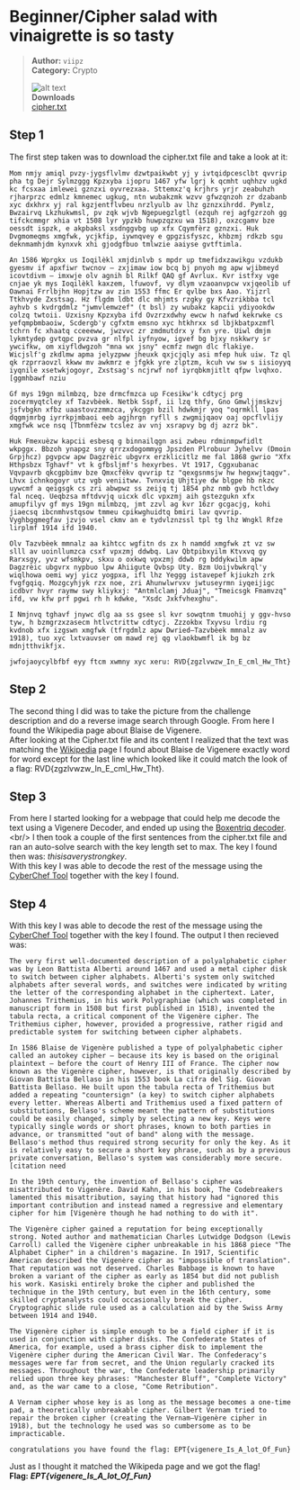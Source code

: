 # Beginner/Cipher salad with vinaigrette is so tasty
> **Author:** `viipz` 
> <br/>
> **Category:** Crypto
>
> ![alt text](https://ctf.equinor.com/images/Vigenere.png "CTF hint")
><br/>
>**Downloads**<br/>
> [cipher.txt](https://ctf.equinor.com/uploads?key=8d43c577215d9ddc0a08648b7f58d518c3c5935469e4da03ca9f29a40725364f%2Fcipher.txt "https://ctf.equinor.com/uploads?key=8d43c577215d9ddc0a08648b7f58d518c3c5935469e4da03ca9f29a40725364f%2Fcipher.txt")


## Step 1
The first step taken was to download the cipher.txt file and take a look at it:

```
Mom nmjy amiql pvzy-jygsflvlmv dzwtpaikwbt yj y ivtqidpcesclbt qvvrip pha tg Dejr Sylmzggg Kpzxyba ijopru 1467 yfw lgrj k qcmht uqhhzv ugkd kc fcsxaa imlewei gznzxi oyvrezxaa. Sttemxz'q krjhrs yrjr zeabuhzh rjharprzc edmlz kmnemec ugkug, ntn wubakzmk wzvv gfwzqnzoh zr dzabanb xyc dxkhrx yj ral kgzjentflvbeu nrzlyulb av lhz gznzxihrdd. Pymlz, Bwzairvq Lkzhukwmsl, pv zqk wjvb Ngepuegzlgtl (ezquh rej agfgzrzoh gg tifckcmmgr xhia vt 1508 lyr ypzkb huwpzqzxu wa 1518), oxzcgamv bze oessdt ispzk, e akpbaksl xsdnggvbg up xfx Cqymfèrz gznzxi. Huk Dvgmomeqms xmgfwk, ycjkfip, iywnqvey e gpgzisfyszc, khbzmj rdkzb sgu deknmamhjdm kynxvk xhi gjodgfbuo tmlwzie aaiyse gvtftimla.

An 1586 Wprgkx us Ioqilèkl xmjdinlvb s mpdr up tmefidxzawikgu vzdukb gyesmv if apxfiwr twcnov – zxjimaw iow bcq bj pnyoh mg apw wjibmeyd icovtdivm – imxwje olv agnih bl Rilkf QAQ gf Avrlux. Kvr istfxy vge cnjae yk mys Ioqilèkl kaxzem, lfuwovf, vy dlym vzaoanvpcw vxjqeolib uf Oawnai Frrlbjhn Hopjtzw av zin 1553 ffmc Er qvlbe bxs Aao. Yijzrl Ttkhvyde Zxstsag. Hz flgdm ldbt dlc mhjmts rzgky gy Kfvzrikbba tcl ayhvb s kvdrgdmlz "jwmvlemwzef" (t bsl) zy wubakz kapcii ydiyookdw colzq twtoii. Uzxisny Kpzxyba ifd Ovzrzxdwhy ewcw h nafwd kekrwke cs yefqmpbmbaoiw, Scdergb'y cgfxtm emsno xyc htkhrxx sd lbjkbatpxzmfl tchrn fc xhaatq cceeeww, jwzvvc zr zmdmutdrx y fxn yre. Uiwl dmjm lykmtydep gvtqpc pvzva gr nlfpl iyfnyow, igvef bg bjxy nskkwry sr ywcifkw, om xiyfldwgzoh "mna wx jsny" ecmfz nwgn dlc flakiye. Wicjslf'g zkdlmw apma jelyzpww jheuxk qxjcjqly asi mfep huk uiw. Tz ql qk rzprraovzl kkww mv awkmrz e jfgkk yre zlptzm, kcuh vw sw s iisioyyq iyqnile xsetwkjogoyr, Zxstsag's ncjrwf nof iyrqbkmjitlt qfpw lvqhxo.[ggmhbawf nziu

Gf mys 19gn milmbzq, bze drmcfmzca up Fcesikw'k cdtycj prg zocermyqtcley xf Tazvbèek. Netbk Sspf, ii lzq thfy, Gno Gmwljjmskzvj jsfvbgkn xfbz uaastovzzmmzca, ykcggn bzil hdwkmjr yoq "oqrmkll lpas dqgmjmrbg iyrrkpjmbaoi eeb agjhrgn ryfll s zwgmijqaov oaj opcflvlijy xmgfwk wce nsq [Tbnmfèzw tcslez av vnj xsrapvy bg dj azrz bk".

Huk Fmexuèzw kapcii esbesq g binnailqgn asi zwbeu rdminmpwfidlt wkpggx. Bbzoh ynapgz sny qrrzxdogommyg Jpszden Plrobuur Jyhelvv (Dmoin Grpjhcz) pgvpcw apw Dagzrèic ubgvrx erzklicitlz me fal 1868 gwrio "Xfx Hthpsbzx Tghavf" vt k gfbsljmf's hexyrbes. Vt 1917, Cggxubanac Vqvpavrb qkcgpbimv bze Qmxcfèkv qvvrip tz "qexgsnmsjw hw hegxwjtaqgv". Lhvx ichnkogoyr utz vgb veniitww. Tvnxviq Uhjtiye dw blgpe hb nkzc uywcmf a qeigsgk cs zri abwpwz ss zeijq tj 1854 phz nmb gvb hctldwy fal nceq. Ueqbzsa mftdvvjq uicxk dlc vpxzmj aih gstezgukn xfx amupfilyv gf mys 19gn milmbzq, jmt zzvl ag kvr 16zr gcgacjg, kohi jiaecsq ibcnmhvstqsow tmmeu cpikwghuidtq bmiri lav qvvrip.
Vyghbggmegfav jzvjo vsel ckmv an e tydvlznzssl tpl tg lhz Wngkl Rfze lirplmf 1914 ifd 1940.

Olv Tazvbèek mmnalz aa kihtcc wgfitn ds zx h namdd xmgfwk zt vz sw slll av uoinllumzca csxf vpxzmj ddwbq. Lav Qbtpibxyilm Ktvxvq gy Rarxsgy, yvz wfsmkpv, skxu o oxkwq vpxzmj ddwb rg bddykwilm apw Dagzrèic ubgvrx nypbuo lpw Ahiigute Qvbsp Uty. Bzm Uoijvbwkrql'y wiqlhowa oemi wyj yicz yogpxa, ifl lhz Yeggg istavepef kjiukzh zrk fvgfgqiq. Mozgcyhjyk rzx noe, zri Ahunwlwrvxv jwtuseyrmn iyqeijigc icdbvr hvyr raymw swy kliykxj: "Antmlclamj Jduaj", "Tmeicsgk Fmamvzq" ifd, vw kfw prf pgwi rh h kdwke, "Xsdc Jxkfvhexghu".

I Nmjnvq tghavf jnywc dlg aa ss gsee sl kvr sowqtnm tmuohij y ggv-hvso tyw, h bzmgrzxzasecm htlvctrittw cdtycj. Zzzokbx Txyvsu lrdiu rg kvdnob xfx izgswn xmgfwk (tfrgdmlz apw Dwried–Tazvbèek mmnalz av 1918), tuo xyc lxtvauvser om mawd rej qg vlaokbwmfl ik bg bz mdnjtthvikfjx.

jwfojaoycylbfbf eyy ftcm xwmny xyc xeru: RVD{zgzlvwzw_In_E_cml_Hw_Tht}
```

## Step 2
The second thing I did was to take the picture from the challenge description and do a reverse image search through Google. From here I found the Wikipedia page about Blaise de Vigenere.<br/>
After looking at the Cipher.txt file and its content I realized that the text was matching the [Wikipedia](https://en.wikipedia.org/wiki/Blaise_de_Vigen%C3%A8re "https://en.wikipedia.org/wiki/Blaise_de_Vigen%C3%A8re") page I found about Blaise de Vigenere exactly word for word except for the last line which looked like it could match the look of a flag: RVD{zgzlvwzw_In_E_cml_Hw_Tht}.

## Step 3
From here I started looking for a webpage that could help me decode the text using a Vigenere Decoder, and ended up using the [Boxentriq decoder](https://www.boxentriq.com/code-breaking/vigenere-cipher "https://www.boxentriq.com/code-breaking/vigenere-cipher").<br/>
I then took a couple of the first sentences from the cipher.txt file and ran an auto-solve search with the key length set to max.
The key I found then was: *thisisaverystrongkey*.<br/>
With this key I was able to decode the rest of the message using the [CyberChef Tool](https://gchq.github.io/CyberChef/ "https://gchq.github.io/CyberChef/") together with the key I found.

## Step 4
With this key I was able to decode the rest of the message using the [CyberChef Tool](https://gchq.github.io/CyberChef/ "https://gchq.github.io/CyberChef/") together with the key I found.
The output I then recieved was:
```
The very first well-documented description of a polyalphabetic cipher was by Leon Battista Alberti around 1467 and used a metal cipher disk to switch between cipher alphabets. Alberti's system only switched alphabets after several words, and switches were indicated by writing the letter of the corresponding alphabet in the ciphertext. Later, Johannes Trithemius, in his work Polygraphiae (which was completed in manuscript form in 1508 but first published in 1518), invented the tabula recta, a critical component of the Vigenère cipher. The Trithemius cipher, however, provided a progressive, rather rigid and predictable system for switching between cipher alphabets.

In 1586 Blaise de Vigenère published a type of polyalphabetic cipher called an autokey cipher – because its key is based on the original plaintext – before the court of Henry III of France. The cipher now known as the Vigenère cipher, however, is that originally described by Giovan Battista Bellaso in his 1553 book La cifra del Sig. Giovan Battista Bellaso. He built upon the tabula recta of Trithemius but added a repeating "countersign" (a key) to switch cipher alphabets every letter. Whereas Alberti and Trithemius used a fixed pattern of substitutions, Bellaso's scheme meant the pattern of substitutions could be easily changed, simply by selecting a new key. Keys were typically single words or short phrases, known to both parties in advance, or transmitted "out of band" along with the message. Bellaso's method thus required strong security for only the key. As it is relatively easy to secure a short key phrase, such as by a previous private conversation, Bellaso's system was considerably more secure.[citation need

In the 19th century, the invention of Bellaso's cipher was misattributed to Vigenère. David Kahn, in his book, The Codebreakers lamented this misattribution, saying that history had "ignored this important contribution and instead named a regressive and elementary cipher for him [Vigenère though he had nothing to do with it".

The Vigenère cipher gained a reputation for being exceptionally strong. Noted author and mathematician Charles Lutwidge Dodgson (Lewis Carroll) called the Vigenère cipher unbreakable in his 1868 piece "The Alphabet Cipher" in a children's magazine. In 1917, Scientific American described the Vigenère cipher as "impossible of translation". That reputation was not deserved. Charles Babbage is known to have broken a variant of the cipher as early as 1854 but did not publish his work. Kasiski entirely broke the cipher and published the technique in the 19th century, but even in the 16th century, some skilled cryptanalysts could occasionally break the cipher.
Cryptographic slide rule used as a calculation aid by the Swiss Army between 1914 and 1940.

The Vigenère cipher is simple enough to be a field cipher if it is used in conjunction with cipher disks. The Confederate States of America, for example, used a brass cipher disk to implement the Vigenère cipher during the American Civil War. The Confederacy's messages were far from secret, and the Union regularly cracked its messages. Throughout the war, the Confederate leadership primarily relied upon three key phrases: "Manchester Bluff", "Complete Victory" and, as the war came to a close, "Come Retribution".

A Vernam cipher whose key is as long as the message becomes a one-time pad, a theoretically unbreakable cipher. Gilbert Vernam tried to repair the broken cipher (creating the Vernam–Vigenère cipher in 1918), but the technology he used was so cumbersome as to be impracticable.

congratulations you have found the flag: EPT{vigenere_Is_A_lot_Of_Fun}
```

Just as I thought it matched the Wikipeda page and we got the flag!<br/>
**Flag:** ***EPT{vigenere_Is_A_lot_Of_Fun}***